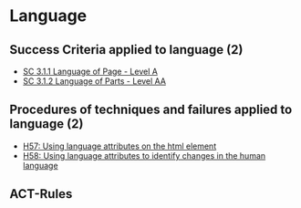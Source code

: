 # Language

## Success Criteria applied to language (2)

- [SC 3.1.1 Language of Page - Level A](sc311.md)
- [SC 3.1.2 Language of Parts - Level AA](sc312.md)

## Procedures of techniques and failures applied to language (2)

- [H57: Using language attributes on the html element](h57.md)
- [H58: Using language attributes to identify changes in the human language](h58.md)

## ACT-Rules

